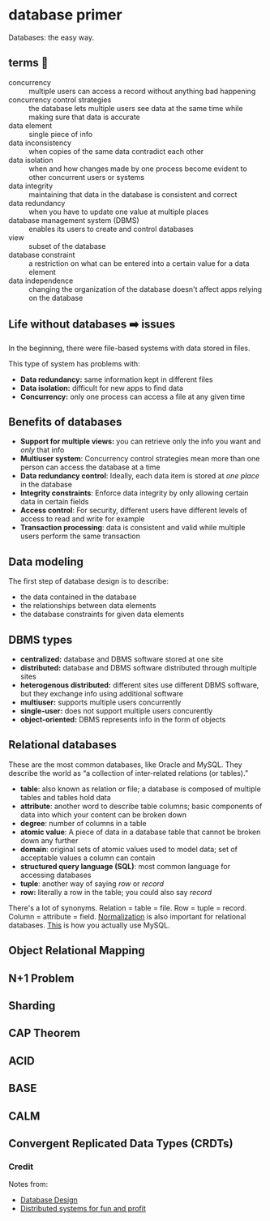 # database primer 
Databases: the easy way.



## terms 📙

<dl>
  <dt>concurrency</dt>
  <dd>multiple users can access a record without anything bad happening</dd>
  <dt>concurrency control strategies</dt>
  <dd> the database lets multiple users see data at the same time while making sure that data is accurate </dd>
  <dt>data element</dt>
  <dd>single piece of info</dd>
  <dt>data inconsistency</dt>
  <dd>when copies of the same data contradict each other</dd>
  <dt>data isolation</dt>
  <dd>when and how changes made by one process become evident to other concurrent users or systems</dd>
  <dt>data integrity</dt>
  <dd>maintaining that data in the database is consistent and correct</dd>
  <dt> data redundancy </dt>
  <dd> when you have to update one value at multiple places </dd>
  <dt> database management system (DBMS) </dt>
  <dd> enables its users to create and control databases </dd>
  <dt> view </dt>
  <dd> subset of the database </dd>
  <dt> database constraint </dt>
  <dd> a restriction on what can be entered into a certain value for a data element </dd>
  <dt> data independence </dt>
  <dd> changing the organization of the database doesn't affect apps relying on the database </dd>
</dl>


## Life without databases ➡️ issues
In the beginning, there were file-based systems with data stored in files. 

This type of system has problems with:
- __Data redundancy:__ same information kept in different files
- __Data isolation:__ difficult for new apps to find data
- __Concurrency:__ only one process can access a file at any given time

## Benefits of databases

- __Support for multiple views:__ you can retrieve only the info you want and _only_ that info
- __Multiuser system__: Concurrency control strategies mean more than one person can access the database at a time
- __Data redundancy control__: Ideally, each data item is stored at _one place_ in the database
- __Integrity constraints__: Enforce data integrity by only allowing certain data in certain fields
- __Access control__: For security, different users have different levels of access to read and write for example
- __Transaction processing__: data is consistent and valid while multiple users perform the same transaction

## Data modeling

The first step of database design is to describe:
- the data contained in the database
- the relationships between data elements
- the database constraints for given data elements

## DBMS types

- __centralized:__ database and DBMS software stored at one site
- __distributed:__ database and DBMS software distributed through multiple sites
- __heterogenous distributed:__ different sites use different DBMS software, but they exchange info using additional software
- __multiuser:__ supports multiple users concurrently
- __single-user:__ does not support multiple users concurently 
- __object-oriented:__ DBMS represents info in the form of objects

## Relational databases

These are the most common databases, like Oracle and MySQL. They describe the world as “a collection of inter-related relations (or tables).”

- __table__: also known as relation or file; a database is composed of multiple tables and tables hold data
- __attribute__: another word to describe table columns; basic components of data into which your content can be broken down 
- __degree__: number of columns in a table
- __atomic value__: A piece of data in a database table that cannot be broken down any further
- __domain__: original sets of atomic values used to model data; set of acceptable values a column can contain
- __structured query language (SQL)__: most common language for accessing databases
- __tuple__: another way of saying _row_ or _record_
- __row:__ literally a row in the table; you could also say _record_

There's a lot of synonyms. Relation = table = file. Row = tuple = record. Column = attribute = field. [Normalization](https://dev.to/nexttech/database-normalization-explained-5b1a) is also important for relational databases. [This](https://github.com/8483/notes#database) is how you actually use MySQL.

## Object Relational Mapping

## N+1 Problem

## Sharding

## CAP Theorem

## ACID

## BASE

## CALM

## Convergent Replicated Data Types (CRDTs)

### Credit

Notes from: 
- [Database Design](https://opentextbc.ca/dbdesign01/) 
- [Distributed systems for fun and profit](http://book.mixu.net/distsys/single-page.html)
